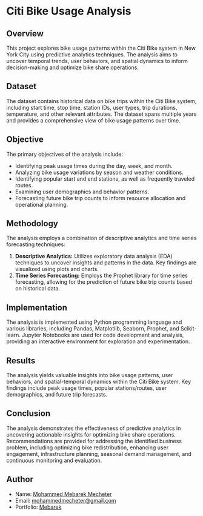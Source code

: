 # Citi Bike Usage Analysis

## Overview
This project explores bike usage patterns within the Citi Bike system in New York City using predictive analytics techniques. The analysis aims to uncover temporal trends, user behaviors, and spatial dynamics to inform decision-making and optimize bike share operations.

## Dataset
The dataset contains historical data on bike trips within the Citi Bike system, including start time, stop time, station IDs, user types, trip durations, temperature, and other relevant attributes. The dataset spans multiple years and provides a comprehensive view of bike usage patterns over time.

## Objective
The primary objectives of the analysis include:
- Identifying peak usage times during the day, week, and month.
- Analyzing bike usage variations by season and weather conditions.
- Identifying popular start and end stations, as well as frequently traveled routes.
- Examining user demographics and behavior patterns.
- Forecasting future bike trip counts to inform resource allocation and operational planning.

## Methodology
The analysis employs a combination of descriptive analytics and time series forecasting techniques:
1. **Descriptive Analytics:** Utilizes exploratory data analysis (EDA) techniques to uncover insights and patterns in the data. Key findings are visualized using plots and charts.
2. **Time Series Forecasting:** Employs the Prophet library for time series forecasting, allowing for the prediction of future bike trip counts based on historical data.

## Implementation
The analysis is implemented using Python programming language and various libraries, including Pandas, Matplotlib, Seaborn, Prophet, and Scikit-learn. Jupyter Notebooks are used for code development and analysis, providing an interactive environment for exploration and experimentation.

## Results
The analysis yields valuable insights into bike usage patterns, user behaviors, and spatial-temporal dynamics within the Citi Bike system. Key findings include peak usage times, popular stations/routes, user demographics, and future trip forecasts.

## Conclusion
The analysis demonstrates the effectiveness of predictive analytics in uncovering actionable insights for optimizing bike share operations. Recommendations are provided for addressing the identified business problem, including optimizing bike redistribution, enhancing user engagement, infrastructure planning, seasonal demand management, and continuous monitoring and evaluation.

## Author

- Name: [Mohammed Mebarek Mecheter](https://www.linkedin.com/in/mohammed-mecheter/)
- Email: mohammedmecheter@gmail.com
- Portfolio: [Mebarek](https://mebarek.pages.dev/)